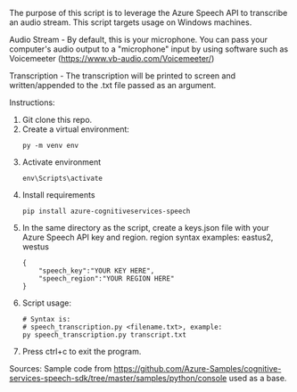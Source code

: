 The purpose of this script is to leverage the Azure Speech API to transcribe an audio stream.  This script targets usage on Windows machines.


Audio Stream - By default, this is your microphone.  You can pass your computer's audio output to a "microphone" input by using software such as Voicemeeter (https://www.vb-audio.com/Voicemeeter/)

Transcription - The transcription will be printed to screen and written/appended to the .txt file passed as an argument.

Instructions:

1. Git clone this repo.
2. Create a virtual environment:
    ```
    py -m venv env
    ```
3. Activate environment
    ```
    env\Scripts\activate
    ```
4. Install requirements
    ```
    pip install azure-cognitiveservices-speech
    ```
5. In the same directory as the script, create a keys.json file with your Azure Speech API key and region. region syntax examples: eastus2, westus
    ```
    {
        "speech_key":"YOUR KEY HERE",
        "speech_region":"YOUR REGION HERE"
    }
    ```
6. Script usage:
    ```
    # Syntax is:
    # speech_transcription.py <filename.txt>, example:
    py speech_transcription.py transcript.txt
    ```
7. Press ctrl+c to exit the program.

Sources:
Sample code from https://github.com/Azure-Samples/cognitive-services-speech-sdk/tree/master/samples/python/console used as a base.
